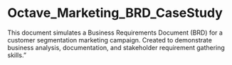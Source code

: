 # Octave_Marketing_BRD_CaseStudy
This document simulates a Business Requirements Document (BRD) for a customer segmentation marketing campaign. Created to demonstrate business analysis, documentation, and stakeholder requirement gathering skills.”
